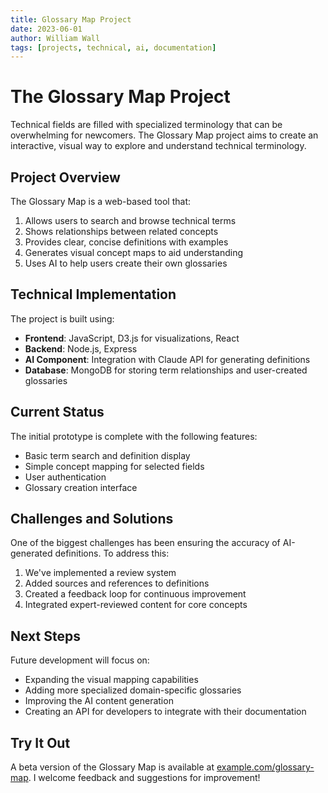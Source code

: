 ```yaml
---
title: Glossary Map Project
date: 2023-06-01
author: William Wall
tags: [projects, technical, ai, documentation]
---
```


# The Glossary Map Project

Technical fields are filled with specialized terminology that can be overwhelming for newcomers. The Glossary Map project aims to create an interactive, visual way to explore and understand technical terminology.

## Project Overview

The Glossary Map is a web-based tool that:

1. Allows users to search and browse technical terms
2. Shows relationships between related concepts
3. Provides clear, concise definitions with examples
4. Generates visual concept maps to aid understanding
5. Uses AI to help users create their own glossaries

## Technical Implementation

The project is built using:

- **Frontend**: JavaScript, D3.js for visualizations, React
- **Backend**: Node.js, Express
- **AI Component**: Integration with Claude API for generating definitions
- **Database**: MongoDB for storing term relationships and user-created glossaries

## Current Status

The initial prototype is complete with the following features:
- Basic term search and definition display
- Simple concept mapping for selected fields
- User authentication
- Glossary creation interface

## Challenges and Solutions

One of the biggest challenges has been ensuring the accuracy of AI-generated definitions. To address this:

1. We've implemented a review system
2. Added sources and references to definitions
3. Created a feedback loop for continuous improvement
4. Integrated expert-reviewed content for core concepts

## Next Steps

Future development will focus on:

- Expanding the visual mapping capabilities
- Adding more specialized domain-specific glossaries
- Improving the AI content generation
- Creating an API for developers to integrate with their documentation

## Try It Out

A beta version of the Glossary Map is available at [example.com/glossary-map](https://example.com/glossary-map). I welcome feedback and suggestions for improvement! 